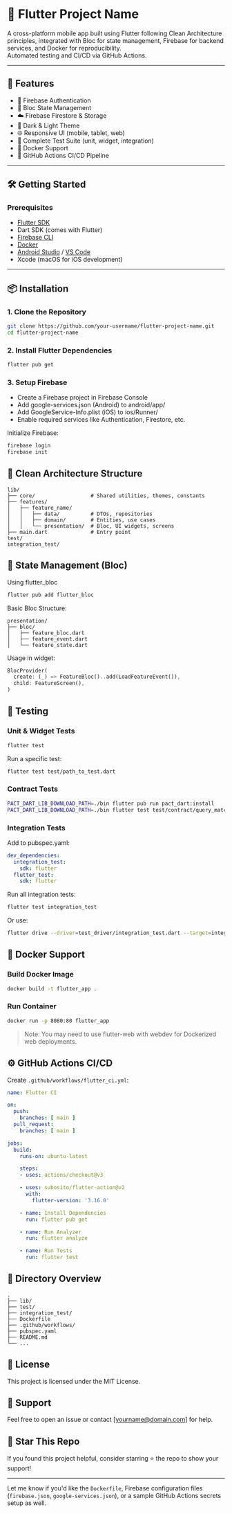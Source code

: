 # 📱 Flutter Project Name

A cross-platform mobile app built using Flutter following Clean Architecture principles, integrated with Bloc for state management, Firebase for backend services, and Docker for reproducibility.  
Automated testing and CI/CD via GitHub Actions.

---

## 🚀 Features

- 🔐 Firebase Authentication
- 🔄 Bloc State Management
- ☁️ Firebase Firestore & Storage
- 🌙 Dark & Light Theme
- 🌐 Responsive UI (mobile, tablet, web)
- 🧪 Complete Test Suite (unit, widget, integration)
- 🐳 Docker Support
- 🚀 GitHub Actions CI/CD Pipeline

---

## 🛠️ Getting Started

### Prerequisites

- [Flutter SDK](https://flutter.dev/docs/get-started/install)
- Dart SDK (comes with Flutter)
- [Firebase CLI](https://firebase.google.com/docs/cli)
- [Docker](https://www.docker.com/)
- [Android Studio](https://developer.android.com/studio) / [VS Code](https://code.visualstudio.com/)
- Xcode (macOS for iOS development)

---

## 📦 Installation

### 1. Clone the Repository

```bash
git clone https://github.com/your-username/flutter-project-name.git
cd flutter-project-name
```

### 2. Install Flutter Dependencies

```bash
flutter pub get
```

### 3. Setup Firebase

- Create a Firebase project in Firebase Console
- Add google-services.json (Android) to android/app/
- Add GoogleService-Info.plist (iOS) to ios/Runner/
- Enable required services like Authentication, Firestore, etc.

Initialize Firebase:

```bash
firebase login
firebase init
```

## 🧱 Clean Architecture Structure

```
lib/
├── core/                  # Shared utilities, themes, constants
├── features/
│   ├── feature_name/
│   │   ├── data/          # DTOs, repositories
│   │   ├── domain/        # Entities, use cases
│   │   └── presentation/  # Bloc, UI widgets, screens
├── main.dart              # Entry point
test/
integration_test/
```

## 🔄 State Management (Bloc)

Using flutter_bloc

```bash
flutter pub add flutter_bloc
```

Basic Bloc Structure:

```
presentation/
├── bloc/
│   ├── feature_bloc.dart
│   ├── feature_event.dart
│   └── feature_state.dart
```

Usage in widget:

```dart
BlocProvider(
  create: (_) => FeatureBloc()..add(LoadFeatureEvent()),
  child: FeatureScreen(),
)
```

## 🧪 Testing

### Unit & Widget Tests

```bash
flutter test
```

Run a specific test:

```bash
flutter test test/path_to_test.dart
```

### Contract Tests

```bash
PACT_DART_LIB_DOWNLOAD_PATH=./bin flutter pub run pact_dart:install
PACT_DART_LIB_DOWNLOAD_PATH=./bin flutter test test/contract/query_matching_test.dart
```

### Integration Tests

Add to pubspec.yaml:

```yaml
dev_dependencies:
  integration_test:
    sdk: flutter
  flutter_test:
    sdk: flutter
```

Run all integration tests:

```bash
flutter test integration_test
```

Or use:

```bash
flutter drive --driver=test_driver/integration_test.dart --target=integration_test/app_test.dart
```

## 🐳 Docker Support
### Build Docker Image

```bash
docker build -t flutter_app .
```

### Run Container

```bash
docker run -p 8080:80 flutter_app
```

> Note: You may need to use flutter-web with webdev for Dockerized web deployments.

## ⚙️ GitHub Actions CI/CD

Create `.github/workflows/flutter_ci.yml`:

```yaml
name: Flutter CI

on:
  push:
    branches: [ main ]
  pull_request:
    branches: [ main ]

jobs:
  build:
    runs-on: ubuntu-latest

    steps:
    - uses: actions/checkout@v3

    - uses: subosito/flutter-action@v2
      with:
        flutter-version: '3.16.0'

    - name: Install Dependencies
      run: flutter pub get

    - name: Run Analyzer
      run: flutter analyze

    - name: Run Tests
      run: flutter test
```

## 📂 Directory Overview

```
.
├── lib/
├── test/
├── integration_test/
├── Dockerfile
├── .github/workflows/
├── pubspec.yaml
├── README.md
└── ...
```

## 📄 License

This project is licensed under the MIT License.

## 🙋 Support

Feel free to open an issue or contact [yourname@domain.com] for help.

## 🌟 Star This Repo

If you found this project helpful, consider starring ⭐ the repo to show your support!


---

Let me know if you'd like the `Dockerfile`, Firebase configuration files (`firebase.json`, `google-services.json`), or a sample GitHub Actions secrets setup as well.
